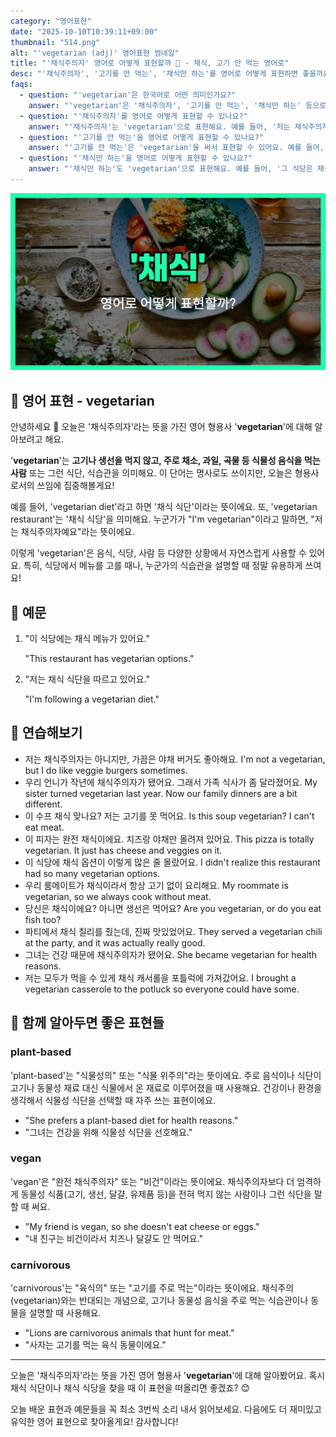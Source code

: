 ```yaml
---
category: "영어표현"
date: "2025-10-10T10:39:11+09:00"
thumbnail: "514.png"
alt: "'vegetarian (adj)' 영어표현 썸네일"
title: "'채식주의자' 영어로 어떻게 표현할까 🥦 - 채식, 고기 안 먹는 영어로"
desc: "'채식주의자', '고기를 안 먹는', '채식만 하는'를 영어로 어떻게 표현하면 좋을까요? '저는 채식주의자예요.', '고기를 안 먹는 식단을 하고 있어요.' 등을 영어로 표현하는 법을 배워봅시다. 다양한 예문을 통해서 연습하고 본인의 표현으로 만들어 보세요."
faqs:
  - question: "'vegetarian'은 한국어로 어떤 의미인가요?"
    answer: "'vegetarian'은 '채식주의자', '고기를 안 먹는', '채식만 하는' 등으로 해석돼요. 주로 고기나 생선을 먹지 않고 채소, 과일, 곡물 위주의 식사를 하는 사람이나 그런 식단을 말해요."
  - question: "'채식주의자'를 영어로 어떻게 표현할 수 있나요?"
    answer: "'채식주의자'는 'vegetarian'으로 표현해요. 예를 들어, '저는 채식주의자예요.'는 'I'm vegetarian.'이라고 해요."
  - question: "'고기를 안 먹는'을 영어로 어떻게 표현할 수 있나요?"
    answer: "'고기를 안 먹는'은 'vegetarian'을 써서 표현할 수 있어요. 예를 들어, '고기를 안 먹는 식단을 하고 있어요.'는 'I'm on a vegetarian diet.'라고 말해요."
  - question: "'채식만 하는'을 영어로 어떻게 표현할 수 있나요?"
    answer: "'채식만 하는'도 'vegetarian'으로 표현해요. 예를 들어, '그 식당은 채식만 하는 메뉴가 많아요.'는 'That restaurant has a lot of vegetarian options.'이라고 해요."
---
```


!['vegetarian (adj)' 영어표현](./514.png)

## 🌟 영어 표현 - vegetarian

안녕하세요 👋 오늘은 '채식주의자'라는 뜻을 가진 영어 형용사 '**vegetarian**'에 대해 알아보려고 해요.

'**vegetarian**'는 **고기나 생선을 먹지 않고, 주로 채소, 과일, 곡물 등 식물성 음식을 먹는 사람** 또는 그런 식단, 식습관을 의미해요. 이 단어는 명사로도 쓰이지만, 오늘은 형용사로서의 쓰임에 집중해볼게요!

예를 들어, 'vegetarian diet'라고 하면 '채식 식단'이라는 뜻이에요. 또, 'vegetarian restaurant'는 '채식 식당'을 의미해요. 누군가가 "I'm vegetarian"이라고 말하면, "저는 채식주의자예요"라는 뜻이에요.

이렇게 'vegetarian'은 음식, 식당, 사람 등 다양한 상황에서 자연스럽게 사용할 수 있어요. 특히, 식당에서 메뉴를 고를 때나, 누군가의 식습관을 설명할 때 정말 유용하게 쓰여요!

## 📖 예문

1. "이 식당에는 채식 메뉴가 있어요."

   "This restaurant has vegetarian options."

2. "저는 채식 식단을 따르고 있어요."

   "I'm following a vegetarian diet."

## 💬 연습해보기

<ul data-interactive-list>

  <li data-interactive-item>
    <span data-toggler>저는 채식주의자는 아니지만, 가끔은 야채 버거도 좋아해요.</span>
    <span data-answer>I'm not a vegetarian, but I do like veggie burgers sometimes.</span>
  </li>

  <li data-interactive-item>
    <span data-toggler>우리 언니가 작년에 채식주의자가 됐어요. 그래서 가족 식사가 좀 달라졌어요.</span>
    <span data-answer>My sister turned vegetarian last year. Now our family dinners are a bit different.</span>
  </li>

  <li data-interactive-item>
    <span data-toggler>이 수프 채식 맞나요? 저는 고기를 못 먹어요.</span>
    <span data-answer>Is this soup vegetarian? I can't eat meat.</span>
  </li>

  <li data-interactive-item>
    <span data-toggler>이 피자는 완전 채식이에요. 치즈랑 야채만 올려져 있어요.</span>
    <span data-answer>This pizza is totally vegetarian. It just has cheese and veggies on it.</span>
  </li>

  <li data-interactive-item>
    <span data-toggler>이 식당에 채식 옵션이 이렇게 많은 줄 몰랐어요.</span>
    <span data-answer>I didn't realize this restaurant had so many vegetarian options.</span>
  </li>

  <li data-interactive-item>
    <span data-toggler>우리 룸메이트가 채식이라서 항상 고기 없이 요리해요.</span>
    <span data-answer>My roommate is vegetarian, so we always cook without meat.</span>
  </li>

  <li data-interactive-item>
    <span data-toggler>당신은 채식이에요? 아니면 생선은 먹어요?</span>
    <span data-answer>Are you vegetarian, or do you eat fish too?</span>
  </li>

  <li data-interactive-item>
    <span data-toggler>파티에서 채식 칠리를 줬는데, 진짜 맛있었어요.</span>
    <span data-answer>They served a vegetarian chili at the party, and it was actually really good.</span>
  </li>

  <li data-interactive-item>
    <span data-toggler>그녀는 건강 때문에 채식주의자가 됐어요.</span>
    <span data-answer>She became vegetarian for health reasons.</span>
  </li>

  <li data-interactive-item>
    <span data-toggler>저는 모두가 먹을 수 있게 채식 캐서롤을 포틀럭에 가져갔어요.</span>
    <span data-answer>I brought a vegetarian casserole to the potluck so everyone could have some.</span>
  </li>

</ul>

## 🤝 함께 알아두면 좋은 표현들

### plant-based

'plant-based'는 "식물성의" 또는 "식물 위주의"라는 뜻이에요. 주로 음식이나 식단이 고기나 동물성 재료 대신 식물에서 온 재료로 이루어졌을 때 사용해요. 건강이나 환경을 생각해서 식물성 식단을 선택할 때 자주 쓰는 표현이에요.

- "She prefers a plant-based diet for health reasons."
- "그녀는 건강을 위해 식물성 식단을 선호해요."

### vegan

'vegan'은 "완전 채식주의자" 또는 "비건"이라는 뜻이에요. 채식주의자보다 더 엄격하게 동물성 식품(고기, 생선, 달걀, 유제품 등)을 전혀 먹지 않는 사람이나 그런 식단을 말할 때 써요.

- "My friend is vegan, so she doesn't eat cheese or eggs."
- "내 친구는 비건이라서 치즈나 달걀도 안 먹어요."

### carnivorous

'carnivorous'는 "육식의" 또는 "고기를 주로 먹는"이라는 뜻이에요. 채식주의(vegetarian)와는 반대되는 개념으로, 고기나 동물성 음식을 주로 먹는 식습관이나 동물을 설명할 때 사용해요.

- "Lions are carnivorous animals that hunt for meat."
- "사자는 고기를 먹는 육식 동물이에요."

---

오늘은 '채식주의자'라는 뜻을 가진 영어 형용사 '**vegetarian**'에 대해 알아봤어요. 혹시 채식 식단이나 채식 식당을 찾을 때 이 표현을 떠올리면 좋겠죠? 😊

오늘 배운 표현과 예문들을 꼭 최소 3번씩 소리 내서 읽어보세요. 다음에도 더 재미있고 유익한 영어 표현으로 찾아올게요! 감사합니다!
